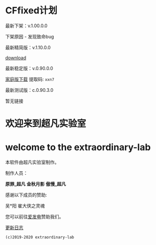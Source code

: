 # CFfixed计划

最新下架：v.1.00.0.0

下架原因 - 发现致命bug

最新精简版：v.1.10.0.0

[download](https://pan.baidu.com/s/1H1C_wVOB2NuV-PuFh9-JNQ)

最新稳定版：v.0.90.0.0

[家庭版下载](https://pan.baidu.com/s/1sEwrLw9KLJVa5dVkYwY2ug)  提取码: `xxn7`

最新测试版：c.0.90.3.0

暂无链接

# 欢迎来到超凡实验室

# welcome to the extraordinary-lab

本软件由超凡实验室制作。

制作人员：

**原罪_超凡** **金秋月影** **傲慢_超凡**

感谢以下成员的赞助:

吴*阳 崔大侠之灵魂

您可以前往[爱发电](https://afdian.net/@cfsys-gjx)赞助我们。

[更新日志](/Update.md)

```
(c)2019-2020 extraordinary-lab
```
